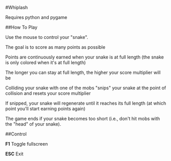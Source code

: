 #Whiplash

Requires python and pygame

##How To Play

Use the mouse to control your "snake".

The goal is to score as many points as possible

Points are continuously earned when your snake is at full length
 (the snake is only colored when it's at full length)

The longer you can stay at full length, the higher your score multiplier will be

Colliding your snake with one of the mobs "snips" your snake at the point of collision and resets your score multiplier

If snipped, your snake will regenerate until it reaches its full length (at which point you'll start earning points again)

The game ends if your snake becomes too short (i.e., don't hit mobs with the "head" of your snake).

##Control

**F1**  Toggle fullscreen

**ESC**  Exit
